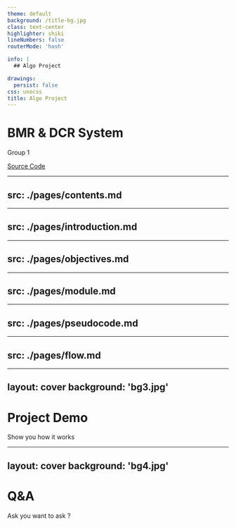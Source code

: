 ```yaml
---
theme: default
background: /title-bg.jpg
class: text-center
highlighter: shiki
lineNumbers: false
routerMode: 'hash'

info: |
  ## Algo Project

drawings:
  persist: false
css: unocss
title: Algo Project
---
```


# **BMR & DCR System**

<div
v-motion
:initial="{ x: -80, opacity: 0}"
:enter="{ x: 0, opacity: 1,  scale: 1.5, transition: { delay: 100, duration: 2500 } }"
>
  <span class="color-orange text-xl">
    Group 1
  </span>
</div>

[Source Code](https://author.uthm.edu.my/downloadfile/global-index-xqnervkbzwsyfqgpawzd-file-bmr.html)

---
src: ./pages/contents.md
---

---
src: ./pages/introduction.md
---

---
src: ./pages/objectives.md
---

---
src: ./pages/module.md
---

---
src: ./pages/pseudocode.md
---

---
src: ./pages/flow.md
---

---
layout: cover
background: 'bg3.jpg'
---

# Project Demo

Show you how it works


---
layout: cover
background: 'bg4.jpg'
---

# Q&A

Ask you want to ask ?